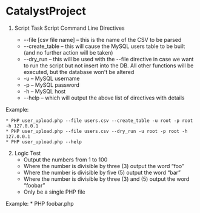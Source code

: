 # CatalystProject
1. Script Task
Script Command Line Directives

	* --file [csv file name] – this is the name of the CSV to be parsed 
	* --create_table – this will cause the MySQL users table to be built (and no further action will be taken)
	* --dry_run – this will be used with the --file directive in case we want to run the
	script but not insert into the DB. All other functions will be executed, but the
	database won't be altered
	* -u – MySQL username
	* -p – MySQL password
	* -h – MySQL host
	* --help – which will output the above list of directives with details

Example:

	* PHP user_upload.php --file users.csv --create_table -u root -p root -h 127.0.0.1
	* PHP user_upload.php --file users.csv --dry_run -u root -p root -h 127.0.0.1
	* PHP user_upload.php --help

2. Logic Test 
	* Output the numbers from 1 to 100
	* Where the number is divisible by three (3) output the word “foo”
	* Where the number is divisible by five (5) output the word “bar”
	* Where the number is divisible by three (3) and (5) output the word “foobar”
	* Only be a single PHP file

Example:
	* PHP foobar.php
